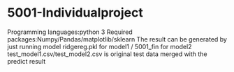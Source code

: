 # 5001-Individualproject
Programming languages:python 3
Required packages:Numpy/Pandas/matplotlib/sklearn
The result can be generated by just running model ridgereg.pkl for model1 / 5001_fin for model2
test_model1.csv/test_model2.csv is original test data merged with the predict result
